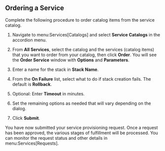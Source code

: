## Ordering a Service

Complete the following procedure to order catalog items from the service
catalog.

1.  Navigate to menu:Services\[Catalogs\] and select **Service
    Catalogs** in the accordion menu.

2.  From **All Services**, select the catalog and the services (catalog
    items) that you want to order from your catalog, then click
    **Order**. You will see the **Order Service** window with
    **Options** and **Parameters**.

3.  Enter a name for the stack in **Stack Name**.

4.  From the **On Failure** list, select what to do if stack creation
    fails. The default is **Rollback**.

5.  Optional: Enter **Timeout** in minutes.

6.  Set the remaining options as needed that will vary depending on the
    dialog.

7.  Click **Submit**.

You have now submitted your service provisioning request. Once a request
has been approved, the various stages of fulfillment will be processed.
You can monitor the request status and other details in
menu:Services\[Requests\].
